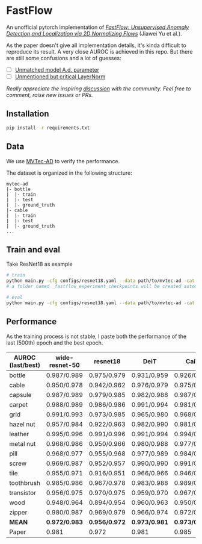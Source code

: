 # FastFlow

An unofficial pytorch implementation of [_FastFlow: Unsupervised Anomaly Detection and Localization via 2D Normalizing Flows_](https://arxiv.org/abs/2111.07677) (Jiawei Yu et al.).

As the paper doesn't give all implementation details, it's kinda difficult to reproduce its result. A very close AUROC is achieved in this repo. But there are still some confusions and a lot of guesses:
- [ ] [Unmatched model A.d. parameter](https://github.com/gathierry/FastFlow/issues/2)
- [ ] [Unmentioned but critical LayerNorm](https://github.com/gathierry/FastFlow/issues/3)

_Really appreciate the inspiring [discussion](https://github.com/AlessioGalluccio/FastFlow/issues/14) with the community. Feel free to comment, raise new issues or PRs._

## Installation

```bash
pip install -r requirements.txt
```

## Data
We use [MVTec-AD](https://www.mvtec.com/company/research/datasets/mvtec-ad) to verify the performance.

The dataset is organized in the following structure:
```
mvtec-ad
|- bottle
|  |- train
|  |- test
|  |- ground_truth
|- cable
|  |- train
|  |- test
|  |- ground_truth
...
```
## Train and eval
Take ResNet18 as example
```bash
# train
python main.py -cfg configs/resnet18.yaml --data path/to/mvtec-ad -cat [category]
# a folder named _fastflow_experiment_checkpoints will be created automatically to save checkpoints

# eval
python main.py -cfg configs/resnet18.yaml --data path/to/mvtec-ad -cat [category] --eval -ckpt _fastflow_experiment_checkpoints/exp[index]/[epoch#].pt
```

## Performance
As the training process is not stable, I paste both the performance of the last (500th) epoch and the best epoch.

| AUROC (last/best) | wide-resnet-50 | resnet18        | DeiT            | CaiT            |
| ----------------- | -------------- | --------------- | --------------- |-----------------|
| bottle            | 0.987/0.989    | 0.975/0.979     | 0.931/0.959     | 0.926/0.976     |
| cable             | 0.950/0.978    | 0.942/0.962     | 0.976/0.979     | 0.975/0.981     |
| capsule           | 0.987/0.989    | 0.979/0.985     | 0.982/0.988     | 0.987/0.990     |
| carpet            | 0.988/0.989    | 0.986/0.986     | 0.991/0.994     | 0.981/0.993     |
| grid              | 0.991/0.993    | 0.973/0.985     | 0.965/0.980     | 0.968/0.970     |
| hazel nut         | 0.957/0.984    | 0.922/0.963     | 0.982/0.990     | 0.981/0.992     |
| leather           | 0.995/0.996    | 0.991/0.996     | 0.991/0.994     | 0.994/0.996     |
| metal nut         | 0.968/0.986    | 0.950/0.966     | 0.980/0.988     | 0.977/0.984     |
| pill              | 0.968/0.977    | 0.955/0.968     | 0.977/0.989     | 0.984/0.990     |
| screw             | 0.969/0.987    | 0.952/0.957     | 0.990/0.990     | 0.991/0.993     |
| tile              | 0.955/0.971    | 0.916/0.951     | 0.966/0.966     | 0.946/0.972     |
| toothbrush        | 0.985/0.986    | 0.967/0.978     | 0.983/0.988     | 0.989/0.992     |
| transistor        | 0.956/0.975    | 0.970/0.975     | 0.959/0.970     | 0.967/0.969     |
| wood              | 0.948/0.964    | 0.894/0.954     | 0.960/0.963     | 0.950/0.959     |
| zipper            | 0.980/0.987    | 0.969/0.979     | 0.966/0.974     | 0.972/0.984     |
| __MEAN__          | __0.972/0.983__ | __0.956/0.972__ | __0.973/0.981__ | __0.973/0.983__ |
| Paper             | 0.981          | 0.972           | 0.981           | 0.985           |


